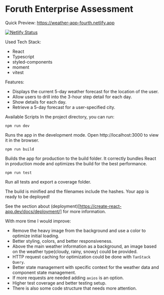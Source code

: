 # Foruth Enterprise Assessment

Quick Preview: https://weather-app-fourth.netlify.app

[![Netlify Status](https://api.netlify.com/api/v1/badges/9473d48e-11e3-47c4-8cda-8d43a3076c78/deploy-status)](https://app.netlify.com/sites/weather-app-fourth/deploys)

Used Tech Stack:
- React
- Typescript
- styled-components
- moment
- vitest

Features:

- Displays the current 5-day weather forecast for the location of the user.
- Allow users to drill into the 3-hour step detail for each day.
- Show details for each day.
- Retrieve a 5-day forecast for a user-specified city.

Available Scripts
In the project directory, you can run:

`npm run dev`

Runs the app in the development mode.
Open http://localhost:3000 to view it in the browser.

`npm run build`

Builds the app for production to the build folder.
It correctly bundles React in production mode and optimizes the build for the best performance.

`npm run test`

Run all tests and export a coverage folder.

The build is minified and the filenames include the hashes.
Your app is ready to be deployed!

See the section about (deployment)[https://create-react-app.dev/docs/deployment/] for more information.

With more time I would improve:
- Remove the heavy image from the background and use a color to optimize initial loading.
- Better styling, colors, and better responsiveness.
- Above the main weather information as a background, an image based on the weather type(cloudy, rainy, snowy) could be provided.
- HTTP request caching for optimization could be done with `TanStack Query`.
- Better state management with specific context for the weather data and component state management.
- If more requests are needed adding `axios` is an option.
- Higher test coverage and better testing setup.
- There is also some code structure that needs more attention.
